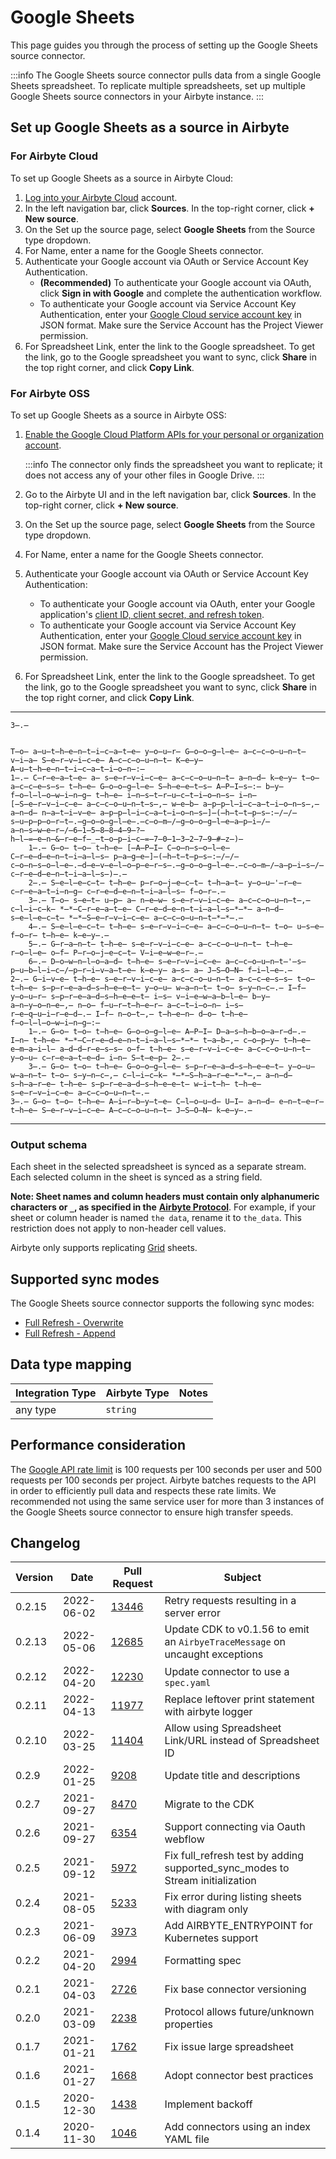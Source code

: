 # Google Sheets

This page guides you through the process of setting up the Google Sheets source connector.

:::info
The Google Sheets source connector pulls data from a single Google Sheets spreadsheet. To replicate multiple spreadsheets, set up multiple Google Sheets source connectors in your Airbyte instance.
:::

## Set up Google Sheets as a source in Airbyte 

### For Airbyte Cloud

To set up Google Sheets as a source in Airbyte Cloud:

1. [Log into your Airbyte Cloud](https://cloud.airbyte.io/workspaces) account.
2. In the left navigation bar, click **Sources**. In the top-right corner, click **+ New source**.
3. On the Set up the source page, select **Google Sheets** from the Source type dropdown. 
4. For Name, enter a name for the Google Sheets connector. 
5. Authenticate your Google account via OAuth or Service Account Key Authentication. 
    - **(Recommended)** To authenticate your Google account via OAuth, click **Sign in with Google** and complete the authentication workflow.
    - To authenticate your Google account via Service Account Key Authentication, enter your [Google Cloud service account key](https://cloud.google.com/iam/docs/creating-managing-service-account-keys#creating_service_account_keys) in JSON format. Make sure the Service Account has the Project Viewer permission.
6. For Spreadsheet Link, enter the link to the Google spreadsheet. To get the link, go to the Google spreadsheet you want to sync, click **Share** in the top right corner, and click **Copy Link**. 

### For Airbyte OSS

To set up Google Sheets as a source in Airbyte OSS:

1. [Enable the Google Cloud Platform APIs for your personal or organization account](https://support.google.com/googleapi/answer/6158841?hl=en).

    :::info
    The connector only finds the spreadsheet you want to replicate; it does not access any of your other files in Google Drive.
    :::

2. Go to the Airbyte UI and in the left navigation bar, click **Sources**. In the top-right corner, click **+ New source**.
3. On the Set up the source page, select **Google Sheets** from the Source type dropdown. 
4. For Name, enter a name for the Google Sheets connector. 
5. Authenticate your Google account via OAuth or Service Account Key Authentication:
    - To authenticate your Google account via OAuth, enter your Google application's [client ID, client secret, and refresh token](https://developers.google.com/identity/protocols/oauth2).
    - To authenticate your Google account via Service Account Key Authentication, enter your [Google Cloud service account key](https://cloud.google.com/iam/docs/creating-managing-service-account-keys#creating_service_account_keys) in JSON format. Make sure the Service Account has the Project Viewer permission.
6. For Spreadsheet Link, enter the link to the Google spreadsheet. To get the link, go to the Google spreadsheet you want to sync, click **Share** in the top right corner, and click **Copy Link**.     
    
--------------------
    3̶.̶ 


    T̶o̶ a̶u̶t̶h̶e̶n̶t̶i̶c̶a̶t̶e̶ y̶o̶u̶r̶ G̶o̶o̶g̶l̶e̶ a̶c̶c̶o̶u̶n̶t̶ v̶i̶a̶ S̶e̶r̶v̶i̶c̶e̶ A̶c̶c̶o̶u̶n̶t̶ K̶e̶y̶ A̶u̶t̶h̶e̶n̶t̶i̶c̶a̶t̶i̶o̶n̶:̶
    1̶.̶ C̶r̶e̶a̶t̶e̶ a̶ s̶e̶r̶v̶i̶c̶e̶ a̶c̶c̶o̶u̶n̶t̶ a̶n̶d̶ k̶e̶y̶ t̶o̶ a̶c̶c̶e̶s̶s̶ t̶h̶e̶ G̶o̶o̶g̶l̶e̶ S̶h̶e̶e̶t̶s̶ A̶P̶I̶s̶:̶ b̶y̶ f̶o̶l̶l̶o̶w̶i̶n̶g̶ t̶h̶e̶ i̶n̶s̶t̶r̶u̶c̶t̶i̶o̶n̶s̶ i̶n̶ [̶S̶e̶r̶v̶i̶c̶e̶ a̶c̶c̶o̶u̶n̶t̶s̶,̶ w̶e̶b̶ a̶p̶p̶l̶i̶c̶a̶t̶i̶o̶n̶s̶,̶ a̶n̶d̶ n̶a̶t̶i̶v̶e̶ a̶p̶p̶l̶i̶c̶a̶t̶i̶o̶n̶s̶]̶(̶h̶t̶t̶p̶s̶:̶/̶/̶s̶u̶p̶p̶o̶r̶t̶.̶g̶o̶o̶g̶l̶e̶.̶c̶o̶m̶/̶g̶o̶o̶g̶l̶e̶a̶p̶i̶/̶a̶n̶s̶w̶e̶r̶/̶6̶1̶5̶8̶8̶4̶9̶?̶h̶l̶=̶e̶n̶&̶r̶e̶f̶_̶t̶o̶p̶i̶c̶=̶7̶0̶1̶3̶2̶7̶9̶#̶z̶)̶
        1̶.̶ G̶o̶ t̶o̶ t̶h̶e̶ [̶A̶P̶I̶ C̶o̶n̶s̶o̶l̶e̶ C̶r̶e̶d̶e̶n̶t̶i̶a̶l̶s̶ p̶a̶g̶e̶]̶(̶h̶t̶t̶p̶s̶:̶/̶/̶c̶o̶n̶s̶o̶l̶e̶.̶d̶e̶v̶e̶l̶o̶p̶e̶r̶s̶.̶g̶o̶o̶g̶l̶e̶.̶c̶o̶m̶/̶a̶p̶i̶s̶/̶c̶r̶e̶d̶e̶n̶t̶i̶a̶l̶s̶)̶.̶
        2̶.̶ S̶e̶l̶e̶c̶t̶ t̶h̶e̶ p̶r̶o̶j̶e̶c̶t̶ t̶h̶a̶t̶ y̶o̶u̶'̶r̶e̶ c̶r̶e̶a̶t̶i̶n̶g̶ c̶r̶e̶d̶e̶n̶t̶i̶a̶l̶s̶ f̶o̶r̶.̶
        3̶.̶ T̶o̶ s̶e̶t̶ u̶p̶ a̶ n̶e̶w̶ s̶e̶r̶v̶i̶c̶e̶ a̶c̶c̶o̶u̶n̶t̶,̶ c̶l̶i̶c̶k̶ *̶*̶C̶r̶e̶a̶t̶e̶ C̶r̶e̶d̶e̶n̶t̶i̶a̶l̶s̶*̶*̶ a̶n̶d̶ s̶e̶l̶e̶c̶t̶ *̶*̶S̶e̶r̶v̶i̶c̶e̶ a̶c̶c̶o̶u̶n̶t̶*̶*̶.̶
        4̶.̶ S̶e̶l̶e̶c̶t̶ t̶h̶e̶ s̶e̶r̶v̶i̶c̶e̶ a̶c̶c̶o̶u̶n̶t̶ t̶o̶ u̶s̶e̶ f̶o̶r̶ t̶h̶e̶ k̶e̶y̶.̶
        5̶.̶ G̶r̶a̶n̶t̶ t̶h̶e̶ s̶e̶r̶v̶i̶c̶e̶ a̶c̶c̶o̶u̶n̶t̶ t̶h̶e̶ r̶o̶l̶e̶ o̶f̶ P̶r̶o̶j̶e̶c̶t̶ V̶i̶e̶w̶e̶r̶.̶
        6̶.̶ D̶o̶w̶n̶l̶o̶a̶d̶ t̶h̶e̶ s̶e̶r̶v̶i̶c̶e̶ a̶c̶c̶o̶u̶n̶t̶'̶s̶ p̶u̶b̶l̶i̶c̶/̶p̶r̶i̶v̶a̶t̶e̶ k̶e̶y̶ a̶s̶ a̶ J̶S̶O̶N̶ f̶i̶l̶e̶.̶
    2̶.̶ G̶i̶v̶e̶ t̶h̶e̶ s̶e̶r̶v̶i̶c̶e̶ a̶c̶c̶o̶u̶n̶t̶ a̶c̶c̶e̶s̶s̶ t̶o̶ t̶h̶e̶ s̶p̶r̶e̶a̶d̶s̶h̶e̶e̶t̶ y̶o̶u̶ w̶a̶n̶t̶ t̶o̶ s̶y̶n̶c̶.̶ I̶f̶ y̶o̶u̶r̶ s̶p̶r̶e̶a̶d̶s̶h̶e̶e̶t̶ i̶s̶ v̶i̶e̶w̶a̶b̶l̶e̶ b̶y̶ a̶n̶y̶o̶n̶e̶,̶ n̶o̶ f̶u̶r̶t̶h̶e̶r̶ a̶c̶t̶i̶o̶n̶ i̶s̶ r̶e̶q̶u̶i̶r̶e̶d̶.̶ I̶f̶ n̶o̶t̶,̶ t̶h̶e̶n̶ d̶o̶ t̶h̶e̶ f̶o̶l̶l̶o̶w̶i̶n̶g̶:̶
        1̶.̶ G̶o̶ t̶o̶ t̶h̶e̶ G̶o̶o̶g̶l̶e̶ A̶P̶I̶ D̶a̶s̶h̶b̶o̶a̶r̶d̶.̶ I̶n̶ t̶h̶e̶ *̶*̶C̶r̶e̶d̶e̶n̶t̶i̶a̶l̶s̶*̶*̶ t̶a̶b̶,̶ c̶o̶p̶y̶ t̶h̶e̶ e̶m̶a̶i̶l̶ a̶d̶d̶r̶e̶s̶s̶ o̶f̶ t̶h̶e̶ s̶e̶r̶v̶i̶c̶e̶ a̶c̶c̶o̶u̶n̶t̶ y̶o̶u̶ c̶r̶e̶a̶t̶e̶d̶ i̶n̶ S̶t̶e̶p̶ 2̶.̶ 
        3̶.̶ G̶o̶ t̶o̶ t̶h̶e̶ G̶o̶o̶g̶l̶e̶ s̶p̶r̶e̶a̶d̶s̶h̶e̶e̶t̶ y̶o̶u̶ w̶a̶n̶t̶ t̶o̶ s̶y̶n̶c̶,̶ c̶l̶i̶c̶k̶ *̶*̶S̶h̶a̶r̶e̶*̶*̶,̶ a̶n̶d̶ s̶h̶a̶r̶e̶ t̶h̶e̶ s̶p̶r̶e̶a̶d̶s̶h̶e̶e̶t̶ w̶i̶t̶h̶ t̶h̶e̶ s̶e̶r̶v̶i̶c̶e̶ a̶c̶c̶o̶u̶n̶t̶.̶
    3̶.̶ G̶o̶ t̶o̶ t̶h̶e̶ A̶i̶r̶b̶y̶t̶e̶ C̶l̶o̶u̶d̶ U̶I̶ a̶n̶d̶ e̶n̶t̶e̶r̶ t̶h̶e̶ S̶e̶r̶v̶i̶c̶e̶ A̶c̶c̶o̶u̶n̶t̶ J̶S̶O̶N̶ k̶e̶y̶.̶

--------------------

### Output schema

Each sheet in the selected spreadsheet is synced as a separate stream. Each selected column in the sheet is synced as a string field.

**Note: Sheet names and column headers must contain only alphanumeric characters or `_`, as specified in the** [**Airbyte Protocol**](../../understanding-airbyte/airbyte-specification.md). For example, if your sheet or column header is named `the data`, rename it to `the_data`. This restriction does not apply to non-header cell values. 

Airbyte only supports replicating [Grid](https://developers.google.com/sheets/api/reference/rest/v4/spreadsheets/sheets#SheetType) sheets. 

## Supported sync modes

The Google Sheets source connector supports the following sync modes:

* [Full Refresh - Overwrite](https://docs.airbyte.com/understanding-airbyte/glossary#full-refresh-sync)
* [Full Refresh - Append](https://docs.airbyte.com/understanding-airbyte/connections/full-refresh-append)

## Data type mapping

| Integration Type | Airbyte Type | Notes |
| :--- | :--- | :--- |
| any type | `string` |  |


## Performance consideration

The [Google API rate limit](https://developers.google.com/sheets/api/limits) is 100 requests per 100 seconds per user and 500 requests per 100 seconds per project. Airbyte batches requests to the API in order to efficiently pull data and respects these rate limits. We recommended not using the same service user for more than 3 instances of the Google Sheets source connector to ensure high transfer speeds.


## Changelog

| Version | Date       | Pull Request                                               | Subject                                                                       |
|---------|------------|------------------------------------------------------------|-------------------------------------------------------------------------------|
| 0.2.15  | 2022-06-02 | [13446](https://github.com/airbytehq/airbyte/pull/13446)   | Retry requests resulting in a server error                                    |
| 0.2.13  | 2022-05-06 | [12685](https://github.com/airbytehq/airbyte/pull/12685)   | Update CDK to v0.1.56 to emit an `AirbyeTraceMessage` on uncaught exceptions  |
| 0.2.12  | 2022-04-20 | [12230](https://github.com/airbytehq/airbyte/pull/12230)   | Update connector to use a `spec.yaml`                                         |
| 0.2.11  | 2022-04-13 | [11977](https://github.com/airbytehq/airbyte/pull/11977)   | Replace leftover print statement with airbyte logger                          |
| 0.2.10  | 2022-03-25 | [11404](https://github.com/airbytehq/airbyte/pull/11404)   | Allow using Spreadsheet Link/URL instead of Spreadsheet ID                    |
| 0.2.9   | 2022-01-25 | [9208](https://github.com/airbytehq/airbyte/pull/9208)     | Update title and descriptions                                                 |
| 0.2.7   | 2021-09-27 | [8470](https://github.com/airbytehq/airbyte/pull/8470)     | Migrate to the CDK                                                            |
| 0.2.6   | 2021-09-27 | [6354](https://github.com/airbytehq/airbyte/pull/6354)     | Support connecting via Oauth webflow                                          |
| 0.2.5   | 2021-09-12 | [5972](https://github.com/airbytehq/airbyte/pull/5972)     | Fix full_refresh test by adding supported_sync_modes to Stream initialization |
| 0.2.4   | 2021-08-05 | [5233](https://github.com/airbytehq/airbyte/pull/5233)     | Fix error during listing sheets with diagram only                             |
| 0.2.3   | 2021-06-09 | [3973](https://github.com/airbytehq/airbyte/pull/3973)     | Add AIRBYTE_ENTRYPOINT for Kubernetes support                                 |
| 0.2.2   | 2021-04-20 | [2994](https://github.com/airbytehq/airbyte/pull/2994)     | Formatting spec                                                               |
| 0.2.1   | 2021-04-03 | [2726](https://github.com/airbytehq/airbyte/pull/2726)     | Fix base connector versioning                                                 |
| 0.2.0   | 2021-03-09 | [2238](https://github.com/airbytehq/airbyte/pull/2238)     | Protocol allows future/unknown properties                                     |
| 0.1.7   | 2021-01-21 | [1762](https://github.com/airbytehq/airbyte/pull/1762)     | Fix issue large spreadsheet                                                   |
| 0.1.6   | 2021-01-27 | [1668](https://github.com/airbytehq/airbyte/pull/1668)     | Adopt connector best practices                                                |
| 0.1.5   | 2020-12-30 | [1438](https://github.com/airbytehq/airbyte/pull/1438)     | Implement backoff                                                             |
| 0.1.4   | 2020-11-30 | [1046](https://github.com/airbytehq/airbyte/pull/1046)     | Add connectors using an index YAML file                                       |
